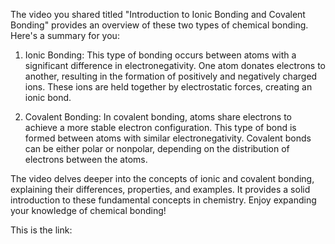 The video you shared titled "Introduction to Ionic Bonding and Covalent Bonding" provides an overview of these two types of chemical bonding. Here's a summary for you:

1. Ionic Bonding: This type of bonding occurs between atoms with a significant difference in electronegativity. One atom donates electrons to another, resulting in the formation of positively and negatively charged ions. These ions are held together by electrostatic forces, creating an ionic bond.

2. Covalent Bonding: In covalent bonding, atoms share electrons to achieve a more stable electron configuration. This type of bond is formed between atoms with similar electronegativity. Covalent bonds can be either polar or nonpolar, depending on the distribution of electrons between the atoms.

The video delves deeper into the concepts of ionic and covalent bonding, explaining their differences, properties, and examples. It provides a solid introduction to these fundamental concepts in chemistry. Enjoy expanding your knowledge of chemical bonding!

This is the link: []()
